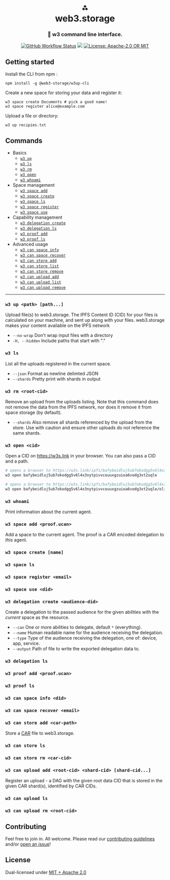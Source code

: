 <h1 align="center">⁂<br/>web3.storage</h1>
<h3 align="center">💾 w3 command line interface.</h3>
<p align="center">
  <a href="https://github.com/web3-storage/w3cli/actions/workflows/test.yaml"><img alt="GitHub Workflow Status" src="https://img.shields.io/github/workflow/status/web3-storage/w3cli/Test?style=for-the-badge" /></a>
  <a href="https://discord.com/channels/806902334369824788/864892166470893588"><img src="https://img.shields.io/badge/chat-discord?style=for-the-badge&logo=discord&label=discord&logoColor=ffffff&color=7389D8" /></a>
  <a href="https://github.com/web3-storage/w3cli/blob/main/LICENSE.md"><img alt="License: Apache-2.0 OR MIT" src="https://img.shields.io/badge/LICENSE-Apache--2.0%20OR%20MIT-yellow?style=for-the-badge" /></a>
</p>

## Getting started 

Install the CLI from npm :

```console
npm install -g @web3-storage/w3up-cli
```

Create a new space for storing your data and register it:

```console
w3 space create Documents # pick a good name!
w3 space register alice@example.com
```

Upload a file or directory:

```console
w3 up recipies.txt
```

## Commands

* Basics
  * [`w3 up`](#)
  * [`w3 ls`](#)
  * [`w3 rm`](#)
  * [`w3 open`](#)
  * [`w3 whoami`](#)
* Space management
  * [`w3 space add`](#)
  * [`w3 space create`](#)
  * [`w3 space ls`](#)
  * [`w3 space register`](#)
  * [`w3 space use`](#)
* Capability management
  * [`w3 delegation create`](#)
  * [`w3 delegation ls`](#)
  * [`w3 proof add`](#)
  * [`w3 proof ls`](#)
* Advanced usage
  * [`w3 can space info`](#)
  * [`w3 can space recover`](#)
  * [`w3 can store add`](#)
  * [`w3 can store list`](#)
  * [`w3 can store remove`](#)
  * [`w3 can upload add`](#)
  * [`w3 can upload list`](#)
  * [`w3 can upload remove`](#)

---

### `w3 up <path> [path...]`

Upload file(s) to web3.storage. The IPFS Content ID (CID) for your files is calculated on your machine, and sent up along with your files. web3.storage makes your content available on the IPFS network

- `--no-wrap` Don't wrap input files with a directory
- `-H, --hidden` Include paths that start with "."

### `w3 ls`

List all the uploads registered in the current space.

- `--json` Format as newline delimted JSON
- `--shards` Pretty print with shards in output

### `w3 rm <root-cid>`

Remove an upload from the uploads listing. Note that this command does not remove the data from the IPFS network, nor does it remove it from space storage (by default).

- `--shards` Also remove all shards referenced by the upload from the store. Use with caution and ensure other uploads do not reference the same shards.

### `w3 open <cid>`

Open a CID on https://w3s.link in your browser. You can also pass a CID and a path.

```bash
# opens a browser to https://w3s.link/ipfs/bafybeidluj5ub7okodgg5v6l4x3nytpivvcouuxgzuioa6vodg3xt2uqle
w3 open bafybeidluj5ub7okodgg5v6l4x3nytpivvcouuxgzuioa6vodg3xt2uqle

# opens a browser to https://w3s.link/ipfs/bafybeidluj5ub7okodgg5v6l4x3nytpivvcouuxgzuioa6vodg3xt2uqle/olizilla.png
w3 open bafybeidluj5ub7okodgg5v6l4x3nytpivvcouuxgzuioa6vodg3xt2uqle/olizilla.png
```

### `w3 whoami`

Print information about the current agent.

### `w3 space add <proof.ucan>`

Add a space to the current agent. The proof is a CAR encoded delegation to _this_ agent.

### `w3 space create [name]`

### `w3 space ls`

### `w3 space register <email>`

### `w3 space use <did>`

### `w3 delegation create <audience-did>`

Create a delegation to the passed audience for the given abilities with the _current_ space as the resource.

* `--can` One or more abilities to delegate, default `*` (everything).
* `--name` Human readable name for the audience receiving the delegation.
* `--type` Type of the audience receiving the delegation, one of: device, app, service.
* `--output` Path of file to write the exported delegation data to.

### `w3 delegation ls`

### `w3 proof add <proof.ucan>`

### `w3 proof ls`

### `w3 can space info <did>`

### `w3 can space recover <email>`

### `w3 can store add <car-path>`

Store a [CAR](https://ipld.io/specs/transport/car/carv1/) file to web3.storage.

### `w3 can store ls`

### `w3 can store rm <car-cid>`

### `w3 can upload add <root-cid> <shard-cid> [shard-cid...]`

Register an upload - a DAG with the given root data CID that is stored in the given CAR shard(s), identified by CAR CIDs.

### `w3 can upload ls`

### `w3 can upload rm <root-cid>`

## Contributing

Feel free to join in. All welcome. Please read our [contributing guidelines](https://github.com/web3-storage/w3cli/blob/main/CONTRIBUTING.md) and/or [open an issue](https://github.com/web3-storage/w3cli/issues)!

## License

Dual-licensed under [MIT + Apache 2.0](https://github.com/web3-storage/w3cli/blob/main/LICENSE.md)
